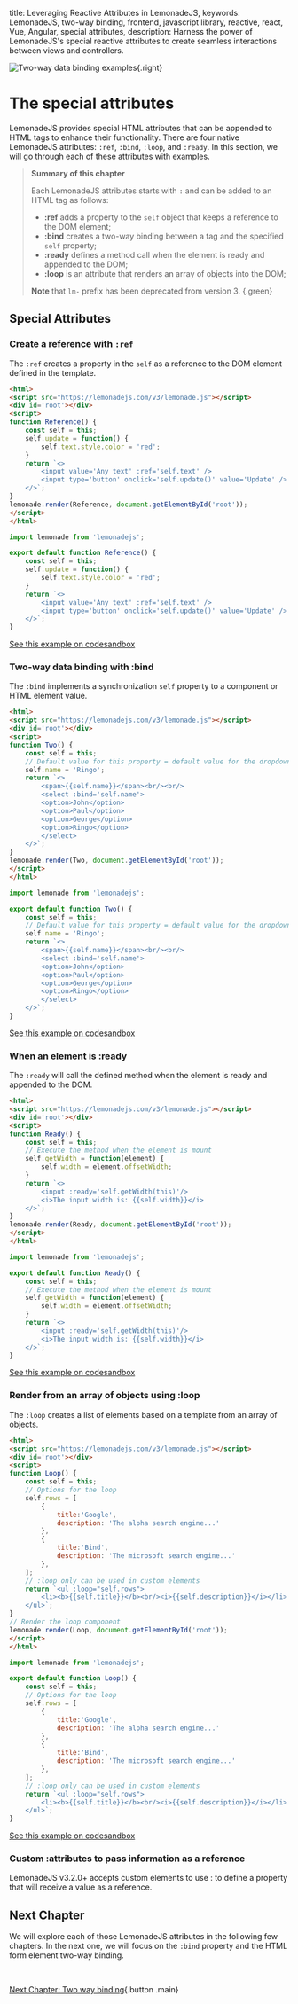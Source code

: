 title: Leveraging Reactive Attributes in LemonadeJS,
keywords: LemonadeJS, two-way binding, frontend, javascript library, reactive, react, Vue, Angular, special attributes,
description: Harness the power of LemonadeJS's special reactive attributes to create seamless interactions between views and controllers.

![Two-way data binding examples](img/forms.png){.right}

The special attributes
======================

LemonadeJS provides special HTML attributes that can be appended to HTML tags to enhance their functionality. There are four native LemonadeJS attributes: `:ref`, `:bind`, `:loop`, and `:ready`. In this section, we will go through each of these attributes with examples.  
  
> **Summary of this chapter**
>
> Each LemonadeJS attributes starts with `:` and can be added to an HTML tag as follows:  
>
> - **:ref** adds a property to the `self` object that keeps a reference to the DOM element;
> - **:bind** creates a two-way binding between a tag and the specified `self` property;
> - **:ready** defines a method call when the element is ready and appended to the DOM;
> - **:loop** is an attribute that renders an array of objects into the DOM;
>
> **Note** that `lm-` prefix has been deprecated from version 3.
{.green}
 
Special Attributes
------------------

### Create a reference with `:ref`

The `:ref` creates a property in the `self` as a reference to the DOM element defined in the template.  
  

```html
<html>
<script src="https://lemonadejs.com/v3/lemonade.js"></script>
<div id='root'></div>
<script>
function Reference() {
    const self = this;
    self.update = function() {
        self.text.style.color = 'red';
    }
    return `<>
        <input value='Any text' :ref='self.text' />
        <input type='button' onclick='self.update()' value='Update' />
    </>`;
}
lemonade.render(Reference, document.getElementById('root'));
</script>
</html>
```
```javascript
import lemonade from 'lemonadejs';

export default function Reference() {
    const self = this;
    self.update = function() {
        self.text.style.color = 'red';
    }
    return `<>
        <input value='Any text' :ref='self.text' />
        <input type='button' onclick='self.update()' value='Update' />
    </>`;
}
```

[See this example on codesandbox](https://codesandbox.io/s/lemonadejs-references-4nqikx)

  
  
  

### Two-way data binding with :bind

The `:bind` implements a synchronization `self` property to a component or HTML element value.  
  

```html
<html>
<script src="https://lemonadejs.com/v3/lemonade.js"></script>
<div id='root'></div>
<script>
function Two() {
    const self = this;
    // Default value for this property = default value for the dropdown
    self.name = 'Ringo';
    return `<>
        <span>{{self.name}}</span><br/><br/>
        <select :bind='self.name'>
        <option>John</option>
        <option>Paul</option>
        <option>George</option>
        <option>Ringo</option>
        </select>
    </>`;
}
lemonade.render(Two, document.getElementById('root'));
</script>
</html>
```
```javascript
import lemonade from 'lemonadejs';

export default function Two() {
    const self = this;
    // Default value for this property = default value for the dropdown
    self.name = 'Ringo';
    return `<>
        <span>{{self.name}}</span><br/><br/>
        <select :bind='self.name'>
        <option>John</option>
        <option>Paul</option>
        <option>George</option>
        <option>Ringo</option>
        </select>
    </>`;
}
```

[See this example on codesandbox](https://codesandbox.io/s/two-way-data-binding-4b212q)

  
  
  

### When an element is :ready

The `:ready` will call the defined method when the element is ready and appended to the DOM.  
  
```html
<html>
<script src="https://lemonadejs.com/v3/lemonade.js"></script>
<div id='root'></div>
<script>
function Ready() {
    const self = this;
    // Execute the method when the element is mount
    self.getWidth = function(element) {
        self.width = element.offsetWidth;
    }
    return `<>
        <input :ready='self.getWidth(this)'/>
        <i>The input width is: {{self.width}}</i>
    </>`;
}
lemonade.render(Ready, document.getElementById('root'));
</script>
</html>
```
```javascript
import lemonade from 'lemonadejs';

export default function Ready() {
    const self = this;
    // Execute the method when the element is mount
    self.getWidth = function(element) {
        self.width = element.offsetWidth;
    }
    return `<>
        <input :ready='self.getWidth(this)'/>
        <i>The input width is: {{self.width}}</i>
    </>`;
}
```

[See this example on codesandbox](https://codesandbox.io/s/element-is-ready-164vdj)

  
  
  

### Render from an array of objects using :loop

The `:loop` creates a list of elements based on a template from an array of objects.  
  
```html
<html>
<script src="https://lemonadejs.com/v3/lemonade.js"></script>
<div id='root'></div>
<script>
function Loop() {
    const self = this;
    // Options for the loop
    self.rows = [
        {
            title:'Google',
            description: 'The alpha search engine...'
        },
        {
            title:'Bind',
            description: 'The microsoft search engine...'
        },
    ];
    // :loop only can be used in custom elements
    return `<ul :loop="self.rows">
        <li><b>{{self.title}}</b><br/><i>{{self.description}}</i></li>
    </ul>`;
}
// Render the loop component
lemonade.render(Loop, document.getElementById('root'));
</script>
</html>
```
```javascript
import lemonade from 'lemonadejs';

export default function Loop() {
    const self = this;
    // Options for the loop
    self.rows = [
        {
            title:'Google',
            description: 'The alpha search engine...'
        },
        {
            title:'Bind',
            description: 'The microsoft search engine...'
        },
    ];
    // :loop only can be used in custom elements
    return `<ul :loop="self.rows">
        <li><b>{{self.title}}</b><br/><i>{{self.description}}</i></li>
    </ul>`;
}
```

[See this example on codesandbox](https://codesandbox.io/s/render-from-an-array-of-objects-exexiu)

  

### Custom :attributes to pass information as a reference

LemonadeJS v3.2.0+ accepts custom elements to use : to define a property that will receive a value as a reference.  
  
  

Next Chapter
------------

We will explore each of those LemonadeJS attributes in the following few chapters. In the next one, we will focus on the `:bind` property and the HTML form element two-way binding.

&nbsp;

[Next Chapter: Two way binding](/docs/v3/two-way-binding){.button .main}